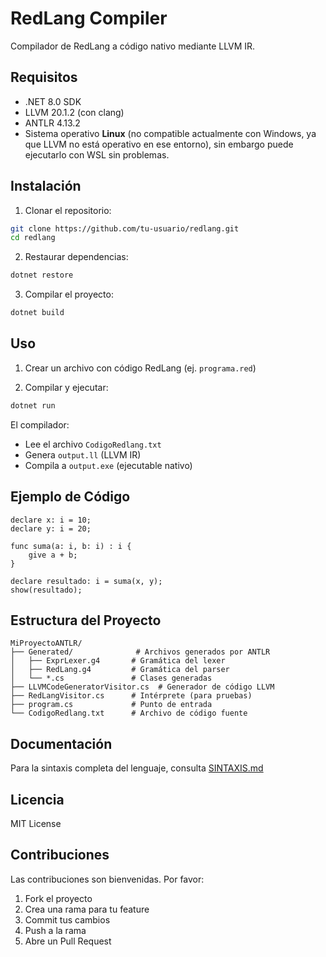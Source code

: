 # RedLang Compiler

Compilador de RedLang a código nativo mediante LLVM IR.

## Requisitos

- .NET 8.0 SDK
- LLVM 20.1.2 (con clang)
- ANTLR 4.13.2
- Sistema operativo **Linux** (no compatible actualmente con Windows, ya que LLVM no está operativo en ese entorno), sin embargo puede ejecutarlo con WSL sin problemas.


## Instalación

1. Clonar el repositorio:
```bash
git clone https://github.com/tu-usuario/redlang.git
cd redlang
```

2. Restaurar dependencias:
```bash
dotnet restore
```

3. Compilar el proyecto:
```bash
dotnet build
```

## Uso

1. Crear un archivo con código RedLang (ej. `programa.red`)

2. Compilar y ejecutar:
```bash
dotnet run
```

El compilador:
- Lee el archivo `CodigoRedlang.txt`
- Genera `output.ll` (LLVM IR)
- Compila a `output.exe` (ejecutable nativo)

## Ejemplo de Código
```redlang
declare x: i = 10;
declare y: i = 20;

func suma(a: i, b: i) : i {
    give a + b;
}

declare resultado: i = suma(x, y);
show(resultado);
```

## Estructura del Proyecto
```
MiProyectoANTLR/
├── Generated/              # Archivos generados por ANTLR
│   ├── ExprLexer.g4       # Gramática del lexer
│   ├── RedLang.g4         # Gramática del parser
│   └── *.cs               # Clases generadas
├── LLVMCodeGeneratorVisitor.cs  # Generador de código LLVM
├── RedLangVisitor.cs      # Intérprete (para pruebas)
├── program.cs             # Punto de entrada
└── CodigoRedlang.txt      # Archivo de código fuente
```

## Documentación

Para la sintaxis completa del lenguaje, consulta [SINTAXIS.md](SINTAXIS.md)

## Licencia

MIT License

## Contribuciones

Las contribuciones son bienvenidas. Por favor:
1. Fork el proyecto
2. Crea una rama para tu feature
3. Commit tus cambios
4. Push a la rama
5. Abre un Pull Request
